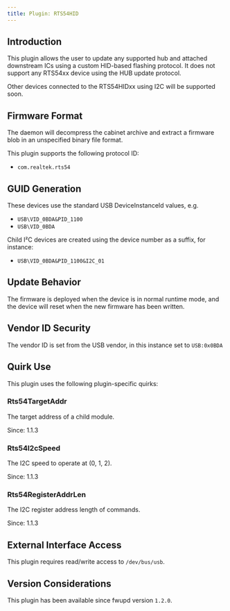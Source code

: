 ```yaml
---
title: Plugin: RTS54HID
---
```


## Introduction

This plugin allows the user to update any supported hub and attached downstream
ICs using a custom HID-based flashing protocol. It does not support any RTS54xx
device using the HUB update protocol.

Other devices connected to the RTS54HIDxx using I2C will be supported soon.

## Firmware Format

The daemon will decompress the cabinet archive and extract a firmware blob in
an unspecified binary file format.

This plugin supports the following protocol ID:

* `com.realtek.rts54`

## GUID Generation

These devices use the standard USB DeviceInstanceId values, e.g.

* `USB\VID_0BDA&PID_1100`
* `USB\VID_0BDA`

Child I²C devices are created using the device number as a suffix, for instance:

* `USB\VID_0BDA&PID_1100&I2C_01`

## Update Behavior

The firmware is deployed when the device is in normal runtime mode, and the
device will reset when the new firmware has been written.

## Vendor ID Security

The vendor ID is set from the USB vendor, in this instance set to `USB:0x0BDA`

## Quirk Use

This plugin uses the following plugin-specific quirks:

### Rts54TargetAddr

The target address of a child module.

Since: 1.1.3

### Rts54I2cSpeed

The I2C speed to operate at (0, 1, 2).

Since: 1.1.3

### Rts54RegisterAddrLen

The I2C register address length of commands.

Since: 1.1.3

## External Interface Access

This plugin requires read/write access to `/dev/bus/usb`.

## Version Considerations

This plugin has been available since fwupd version `1.2.0`.
